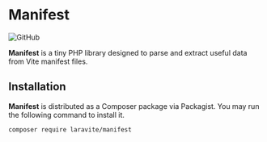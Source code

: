 # Manifest

![GitHub](https://img.shields.io/github/license/laravite/manifest)

**Manifest** is a tiny PHP library designed to parse and extract useful data
from Vite manifest files.

## Installation

**Manifest** is distributed as a Composer package via Packagist. You may run
the following command to install it.

```shell
composer require laravite/manifest
```

